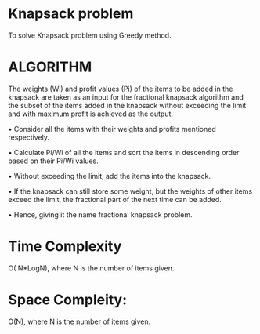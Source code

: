 # Knapsack problem
To solve Knapsack problem using Greedy method.

# ALGORITHM
The weights (Wi) and profit values (Pi) of the items to be added in the knapsack are 
taken as an input for the fractional knapsack algorithm and the subset of the items added 
in the knapsack without exceeding the limit and with maximum profit is achieved as the 
output.

• Consider all the items with their weights and profits mentioned 
respectively.

• Calculate Pi/Wi of all the items and sort the items in descending order 
based on their Pi/Wi values.

• Without exceeding the limit, add the items into the knapsack.

• If the knapsack can still store some weight, but the weights of other items 
exceed the limit, the fractional part of the next time can be added.

• Hence, giving it the name fractional knapsack problem.

# Time Complexity
O( N*LogN), where N is the number of items given.

# Space Compleity: 
O(N), where N is the number of items given.
